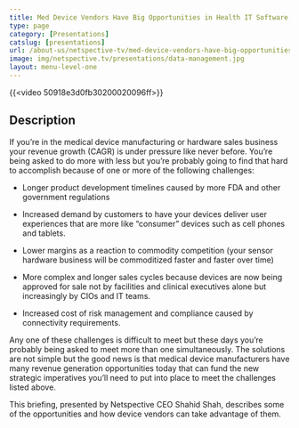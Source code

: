 ```yaml
---
title: Med Device Vendors Have Big Opportunities in Health IT Software, Services, and Data Management
type: page
category: [Presentations]
catslug: [presentations]
url: /about-us/netspective-tv/med-device-vendors-have-big-opportunities-in-health-it-software-services-and-data-management/
image: img/netspective.tv/presentations/data-management.jpg
layout: menu-level-one
---
```


{{<video 50918e3d0fb30200020096ff>}}

## Description
If you’re in the medical device manufacturing or hardware sales business your revenue growth (CAGR) is under pressure like never before. You’re being asked to do more with less but you’re probably going to find that hard to accomplish because of one or more of the following challenges:

* Longer product development timelines caused by more FDA and other government regulations

* Increased demand by customers to have your devices deliver user experiences that are more like “consumer” devices such as cell phones and tablets.

* Lower margins as a reaction to commodity competition (your sensor hardware business will be commoditized faster and faster over time)

* More complex and longer sales cycles because devices are now being approved for sale not by facilities and clinical executives alone but increasingly by CIOs and IT teams.

* Increased cost of risk management and compliance caused by connectivity requirements.

Any one of these challenges is difficult to meet but these days you’re probably being asked to meet more than one simultaneously. The solutions are not simple but the good news is that medical device manufacturers have many revenue generation opportunities today that can fund the new strategic imperatives you’ll need to put into place to meet the challenges listed above.

This briefing, presented by Netspective CEO Shahid Shah, describes some of the opportunities and how device vendors can take advantage of them.